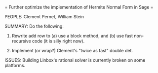 =  Further optimize the implementation of Hermite Normal Form in Sage =

PEOPLE: Clement Pernet, William Stein

SUMMARY: Do the following:

   1. Rewrite add row to (a) use a block method, and (b) use fast non-recursive code (it is silly right now).

   2. Implement (or wrap?) Clement's "twice as fast" double det.

  
ISSUES: Building Linbox's rational solver is currently broken on some platforms.
